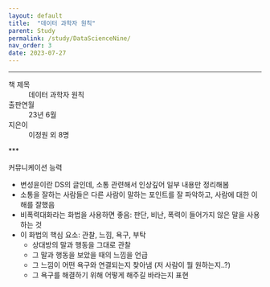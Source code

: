 ```yaml
---
layout: default
title:  "데이터 과학자 원칙"
parent: Study
permalink: /study/DataScienceNine/
nav_order: 3
date: 2023-07-27
---
```


***
<dl>
  <dt>책 제목</dt>
  <dd>데이터 과학자 원칙</dd>
<dt>출판연월</dt>
  <dd>23년 6월</dd>
  <dt>지은이</dt>
  <dd>이정원 외 8명</dd>
</dl>
***


커뮤니케이션 능력

- 변성윤이란 DS의 글인데, 소통 관련해서 인상깊어 일부 내용만 정리해봄
- 소통을 잘하는 사람들은 다른 사람이 말하는 포인트를 잘 파악하고, 사람에 대한 이해를 잘했음
- 비폭력대화라는 화법을 사용하면 좋음: 판단, 비난, 폭력이 들어가지 않은 말을 사용하는 것
- 이 화법의 핵심 요소: 관찰, 느낌, 욕구, 부탁
  - 상대방의 말과 행동을 그대로 관찰
  - 그 말과 행동을 보았을 때의 느낌을 언급
  - 그 느낌이 어떤 욕구와 연결되는지 찾아냄 (저 사람이 뭘 원하는지..?)
  - 그 욕구를 해결하기 위해 어떻게 해주길 바라는지 표현



